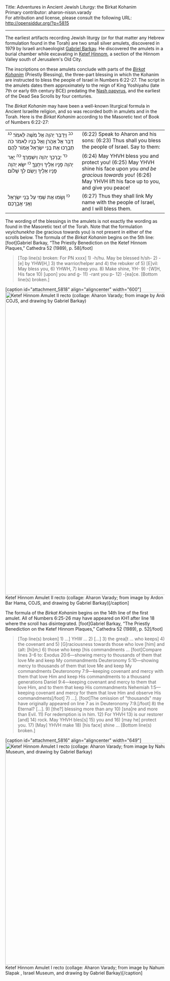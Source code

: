 <html>
<head></head>
<body>
Title: Adventures in Ancient Jewish Liturgy: the Birkat Kohanim<br />
Primary contributor: aharon-nissn.varady<br />
For attribution and license, please consult the following URL: <a href="http://opensiddur.org/?p=5815">http://opensiddur.org/?p=5815</a>
<p />
<hr />

The earliest artifacts recording Jewish liturgy (or for that matter any Hebrew formulation found in the Torah) are two small silver amulets, discovered in 1979 by Israeli archaeologist <a href="http://en.wikipedia.org/wiki/Gabriel_Barkay">Gabriel Barkay</a>. He discovered the amulets in a burial chamber while excavating in <a href="http://en.wikipedia.org/wiki/Ketef_Hinnom">Ketef Hinnom</a>, a section of the Hinnom Valley south of Jerusalem's Old City.

The inscriptions on these amulets conclude with parts of the <em><a href="http://en.wikipedia.org/wiki/Priestly_blessing">Birkat Kohanim</a></em> (Priestly Blessing), the three-part blessing in which the Kohanim are instructed to bless the people of Israel in Numbers 6:22-27. The script in the amulets dates them approximately to the reign of King Yoshiyahu (late 7th or early 6th century BCE) predating the <a href="https://opensiddur.org/2011/01/adventures-in-ancient-jewish-liturgy-the-ten-commandments-and-the-shma-in-the-nash-papyrus/">Nash papyrus</a>, and the earliest of the Dead Sea Scrolls by four centuries.

The <em>Birkat Kohanim</em> may have been a well-known liturgical formula in Ancient Israelite religion, and so was recorded both in amulets and in the Torah. Here is the <em>Birkat Kohanim</em> according to the Masoretic text of Book of Numbers 6:22-27:
<table style="margin-left: auto;margin-right: auto;">
<tbody>
<tr>
<td style="vertical-align: top;" width="46%">
<div class="liturgy"><span lang="he">
<sup>כב</sup> וַיְדַבֵּר יְהוָה אֶל מֹשֶׁה לֵּאמֹר׃
<sup>כג</sup> דַּבֵּר אֶל אַהֲרֹן וְאֶל בָּנָיו לֵאמֹר כֹּה תְבָרֲכוּ אֶת בְּנֵי יִשְׂרָאֵל אָמוֹר לָהֶם׃
</span></div></td>
<td style="vertical-align: top;" width="53%">
<div class="english">(6:22) Speak to Aharon and his sons:
(6:23) Thus shall you bless the people of Israel. Say to them:</div></td>
</tr>   <tr>
<td style="vertical-align: top;" width="46%">
<div class="liturgy"><span lang="he">
<sup>כד</sup> יְבָרֶכְךָ יְהוָה וְיִשְׁמְרֶךָ׃
<sup>כה</sup> יָאֵר יְהוָה פָּנָיו אֵלֶיךָ וִיחֻנֶּךָּ׃
<sup>כו</sup> יִשָּׂא יְהוָה פָּנָיו אֵלֶיךָ וְיָשֵׂם לְךָ שָׁלוֹם׃
</span></div></td>
<td style="vertical-align: top;" width="53%">
<div class="english">(6:24) May YHVH bless you and protect you!
(6:25) May YHVH shine his face upon you <em>and be gracious towards you</em>!
(6:26) May YHVH lift his face up to you, and give you peace!</div></td>
</tr>   <tr>
<td style="vertical-align: top;" width="46%">
<div class="liturgy"><span lang="he">
<sup>כז</sup> וְשָׂמוּ אֶת שְׁמִי עַל בְּנֵי יִשְׂרָאֵל וַאֲנִי אֲבָרֲכֵם׃
</span></div></td>
<td style="vertical-align: top;" width="53%">
<div class="english">(6:27) Thus they shall link My name with the people of Israel, and I will bless them.</div></td>
</tr>
</tbody></table>
The wording of the blessings in the amulets is not exactly the wording as found in the Masoretic text of the Torah. Note that the formulation <em>veyichunekha</em> (be gracious towards you) is not present in either of the scrolls below. The formula of the <em>Birkat Kohanim</em> begins on the 5th line:[foot]Gabriel Barkay, “The Priestly Benediction on the Ketef Hinnom Plaques,” Cathedra 52 (1989), p. 58[/foot]
<blockquote>[Top line(s) broken: For PN xxxx]
1) -h/hu. May be blessed h/sh-
2) -[e] by YHW[H,]
3) the warrior/helper and
4) the rebuker of
5) [E]vil: May bless you,
6) YHWH,
7) keep you.
8) Make shine, YH-
9) -[W]H, His face
10) [upon] you and g-
11) -rant you p-
12) -[ea]ce.
[Bottom line(s) broken.]</blockquote>
[caption id="attachment_5818" align="aligncenter" width="600"]<a href="https://opensiddur.org/wp-content/uploads/2013/01/Ketef-Hinnom-Amulet-II-recto.png"><img class="size-full wp-image-5818" src="https://opensiddur.org/wp-content/uploads/2013/01/Ketef-Hinnom-Amulet-II-recto.png" alt="Ketef Hinnom Amulet II recto (collage: Aharon Varady; from image by Ardon Bar Hama, COJS, and drawing by Gabriel Barkay)" width="600" height="954" /></a> Ketef Hinnom Amulet II recto (collage: Aharon Varady; from image by Ardon Bar Hama, COJS, and drawing by Gabriel Barkay)[/caption]

The formula of the <em>Birkat Kohanim</em> begins on the 14th line of the first amulet. All of Numbers 6:25-26 may have appeared on KH1 after line 18 where the scroll has disintegrated. [foot]Gabriel Barkay, “The Priestly Benediction on the Ketef Hinnom Plaques,” Cathedra 52 (1989), p. 52[/foot]
<blockquote>[Top line(s) broken]
1) ...] YHW ...
2) [...]
3) the grea[t ... who keeps]
4) the covenant and
5) [G]raciousness towards those who love [him] and (alt: [hi]m;)
6) those who keep [his commandments ... [foot]Compare lines 3-6 to:
Exodus 20:6—showing mercy to thousands of them that love Me and keep My commandments
Deuteronomy 5:10—showing mercy to thousands of them that love Me and keep My commandments
Deuteronomy 7:9—keeping covenant and mercy with them that love Him and keep His commandments to a thousand generations
Daniel 9:4—keeping covenant and mercy to them that love Him, and to them that keep His commandments
Nehemiah 1:5—keeping covenant and mercy for them that love Him and observe His commandments[/foot]
7) ...]. [foot]The omission of "thousands" may have originally appeared on line 7 as in Deuteronomy 7:9.[/foot]
8) the Eternal? [...].
9) [the?] blessing more than any
10) [sna]re and more than Evil.
11) For redemption is in him.
12) For YHVH
13) is our restorer [and]
14) rock. May YHVH bles[s]
15) you and
16) [may he] protect you.
17) [May] YHVH make
18) [his face] shine ...
[Bottom line(s) broken.]</blockquote>
[caption id="attachment_5816" align="aligncenter" width="649"]<a href="https://opensiddur.org/wp-content/uploads/2013/01/Ketef-Hinnom-Amulet-I-recto.png"><img class="size-full wp-image-5816" src="https://opensiddur.org/wp-content/uploads/2013/01/Ketef-Hinnom-Amulet-I-recto.png" alt="Ketef Hinnom Amulet I recto (collage: Aharon Varady; from image by Nahum Slapak , Israel Museum, and drawing by Gabriel Barkay)" width="649" height="699" /></a> Ketef Hinnom Amulet I recto (collage: Aharon Varady; from image by Nahum Slapak , Israel Museum, and drawing by Gabriel Barkay)[/caption]
</body>
</html>